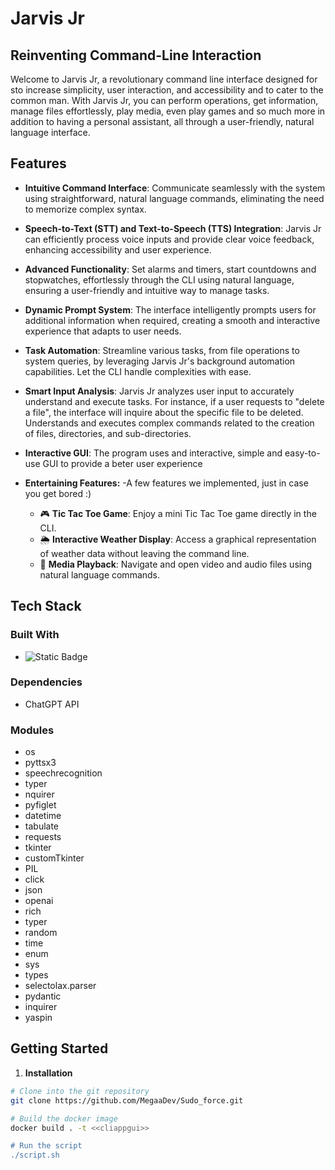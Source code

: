 # Jarvis Jr
## Reinventing Command-Line Interaction

Welcome to Jarvis Jr, a revolutionary command line interface designed for sto increase simplicity, user interaction, and accessibility and to cater to the common man. With Jarvis Jr, you can perform operations, get information, manage files effortlessly, play media, even play games and so much more in addition to having a personal assistant, all through a user-friendly, natural language interface.

## Features

- **Intuitive Command Interface**: Communicate seamlessly with the system using straightforward, natural language commands, eliminating the need to memorize complex syntax.

- **Speech-to-Text (STT) and Text-to-Speech (TTS) Integration**: Jarvis Jr can efficiently process voice inputs and provide clear voice feedback, enhancing accessibility and user experience.

- **Advanced Functionality**: Set alarms and timers, start countdowns and stopwatches,  effortlessly through the CLI using natural language, ensuring a user-friendly and intuitive way to manage tasks.

- **Dynamic Prompt System**: The interface intelligently prompts users for additional information when required, creating a smooth and interactive experience that adapts to user needs.

- **Task Automation**: Streamline various tasks, from file operations to system queries, by leveraging Jarvis Jr's background automation capabilities. Let the CLI handle complexities with ease.

- **Smart Input Analysis**: Jarvis Jr analyzes user input to accurately understand and execute tasks. For instance, if a user requests to "delete a file", the interface will inquire about the specific file to be deleted. Understands and executes complex commands related to the creation of files, directories, and sub-directories.

- **Interactive GUI**: The program uses and interactive, simple and easy-to-use GUI to provide a beter user experience

- **Entertaining Features:**
  -A few features we implemented, just in case you get bored :) 
  - 🎮 **Tic Tac Toe Game**: Enjoy a mini Tic Tac Toe game directly in the CLI.
  - 🌦️ **Interactive Weather Display**: Access a graphical representation of weather data without leaving the command line.
  - 🎵 **Media Playback**: Navigate and open video and audio files using natural language commands.


## Tech Stack
### **Built With**
   - ![Static Badge](https://img.shields.io/badge/Python-brightgreen)
### **Dependencies**
  - ChatGPT API

### **Modules**
  - os
  - pyttsx3
  - speechrecognition
  - typer
  - nquirer
  - pyfiglet
  - datetime
  - tabulate
  - requests
  - tkinter
  - customTkinter
  - PIL
  - click
  - json
  - openai
  - rich
  - typer
  - random
  - time
  - enum
  - sys
  - types
  - selectolax.parser
  - pydantic
  - inquirer
  - yaspin

## Getting Started

1. **Installation**

```bash
# Clone into the git repository
git clone https://github.com/MegaaDev/Sudo_force.git

# Build the docker image
docker build . -t <<cliappgui>>

# Run the script
./script.sh
